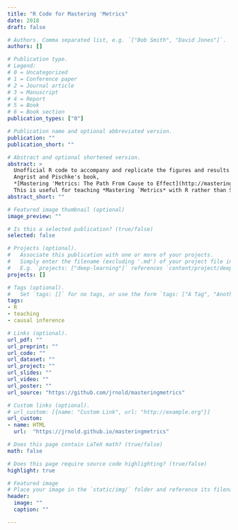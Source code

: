 ```yaml
---
title: "R Code for Mastering 'Metrics"
date: 2018
draft: false

# Authors. Comma separated list, e.g. `["Bob Smith", "David Jones"]`.
authors: []

# Publication type.
# Legend:
# 0 = Uncategorized
# 1 = Conference paper
# 2 = Journal article
# 3 = Manuscript
# 4 = Report
# 5 = Book
# 6 = Book section
publication_types: ["0"]

# Publication name and optional abbreviated version.
publication: ""
publication_short: ""

# Abstract and optional shortened version.
abstract: >
  Unofficial R code to accompany and replicate the figures and results
  Angrist and Pischke's book,
  *[Mastering 'Metrics: The Path From Cause to Effect](http://masteringmetrics.com/)*.
  This is useful for teaching *Mastering `Metrics* with R rather than Stata.
abstract_short: ""

# Featured image thumbnail (optional)
image_preview: ""

# Is this a selected publication? (true/false)
selected: false

# Projects (optional).
#   Associate this publication with one or more of your projects.
#   Simply enter the filename (excluding '.md') of your project file in `content/project/`.
#   E.g. `projects: ["deep-learning"]` references `content/project/deep-learning.md`.
projects: []

# Tags (optional).
#   Set `tags: []` for no tags, or use the form `tags: ["A Tag", "Another Tag"]` for one or more tags.
tags:
- R
- teaching
- causal inference

# Links (optional).
url_pdf: ""
url_preprint: ""
url_code: ""
url_dataset: ""
url_project: ""
url_slides: ""
url_video: ""
url_poster: ""
url_source: "https://github.com/jrnold/masteringmetrics"

# Custom links (optional).
# url_custom: [{name: "Custom Link", url: "http://example.org"}]
url_custom:
- name: HTML
  url:  "https://jrnold.github.io/masteringmetrics"

# Does this page contain LaTeX math? (true/false)
math: false

# Does this page require source code highlighting? (true/false)
highlight: true

# Featured image
# Place your image in the `static/img/` folder and reference its filename below, e.g. `image: "example.jpg"`.
header:
  image: ""
  caption: ""

---
```

